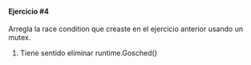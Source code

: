 #### Ejercicio #4

Arregla la race condition que creaste en el ejercicio anterior usando un mutex.
1. Tiene sentido eliminar runtime.Gosched()